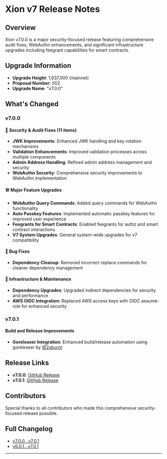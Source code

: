 # Xion v7 Release Notes

## Overview

Xion v7.0.0 is a major security-focused release featuring comprehensive audit fixes, WebAuthn enhancements, and significant infrastructure upgrades including feegrant capabilities for smart contracts.

## Upgrade Information

- **Upgrade Height**: 1,637,000 (mainnet)
- **Proposal Number**: 002
- **Upgrade Name**: "v7.0.0"

## What's Changed

### v7.0.0

#### 🧨 Security & Audit Fixes (11 items)

- **JWK Improvements**: Enhanced JWK handling and key rotation mechanisms
- **Validation Enhancements**: Improved validation processes across multiple components
- **Admin Address Handling**: Refined admin address management and security
- **WebAuthn Security**: Comprehensive security improvements to WebAuthn implementation

#### 🛠️ Major Feature Upgrades

- **WebAuthn Query Commands**: Added query commands for WebAuthn functionality
- **Auto Passkey Features**: Implemented automatic passkey features for improved user experience
- **Feegrants for Smart Contracts**: Enabled feegrants for authz and smart contract interactions
- **V7 System Upgrades**: General system-wide upgrades for v7 compatibility

#### 🔨 Bug Fixes

- **Dependency Cleanup**: Removed incorrect replace commands for cleaner dependency management

#### 🚧 Infrastructure & Maintenance

- **Dependency Upgrades**: Upgraded indirect dependencies for security and performance
- **AWS OIDC Integration**: Replaced AWS access keys with OIDC assume-role for enhanced security

### v7.0.1

#### Build and Release Improvements

- **Goreleaser Integration**: Enhanced build/release automation using goreleaser by [@2xburnt](https://github.com/2xburnt)

## Release Links

- **v7.0.0**: [GitHub Release](https://github.com/burnt-labs/xion/releases/tag/v7.0.0)
- **v7.0.1**: [GitHub Release](https://github.com/burnt-labs/xion/releases/tag/v7.0.1)

## Contributors

Special thanks to all contributors who made this comprehensive security-focused release possible.

## Full Changelog

- [v7.0.0...v7.0.1](https://github.com/burnt-labs/xion/compare/v7.0.0...v7.0.1)
- [v6.0.1...v7.0.1](https://github.com/burnt-labs/xion/compare/v6.0.1...v7.0.1)

---
